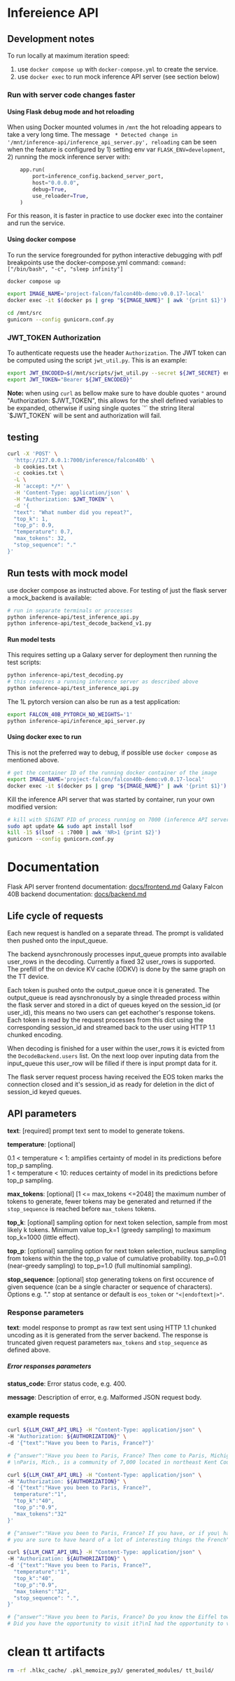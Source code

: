 # Infereience API

## Development notes

To run locally at maximum iteration speed:

1. use `docker compose up` with `docker-compose.yml` to create the service.
2. use `docker exec` to run mock inference API server (see section below)


### Run with server code changes faster

#### Using Flask debug mode and hot reloading

When using Docker mounted volumes in `/mnt` the hot reloading appears to take a very long time.
The message ` * Detected change in '/mnt/inference-api/inference_api_server.py', reloading` can be seen
when the feature is configured by 1) setting env var `FLASK_ENV=development`, 2) 
running the mock inference server with:
```python
    app.run(
        port=inference_config.backend_server_port,
        host="0.0.0.0",
        debug=True,
        use_reloader=True,
    )
```

For this reason, it is faster in practice to use docker exec into the container and run the service.

#### Using docker compose

To run the service foregrounded for python interactive debugging with pdf breakpoints use the docker-compose.yml command: `command: ["/bin/bash", "-c", "sleep infinity"]`

```bash
docker compose up

export IMAGE_NAME='project-falcon/falcon40b-demo:v0.0.17-local'
docker exec -it $(docker ps | grep "${IMAGE_NAME}" | awk '{print $1}') bash

cd /mnt/src
gunicorn --config gunicorn.conf.py
```

### JWT_TOKEN Authorization

To authenticate requests use the header `Authorization`. The JWT token can be computed using the script `jwt_util.py`. This is an example:
```bash
export JWT_ENCODED=$(/mnt/scripts/jwt_util.py --secret ${JWT_SECRET} encode '{"team_id": "tenstorrent", "token_id":"debug-test"}')
export JWT_TOKEN="Bearer ${JWT_ENCODED}"
```

__Note:__ when using `curl` as bellow make sure to have double quotes `"` around "Authorization: $JWT_TOKEN", this allows for the shell defined variables to be expanded, otherwise if using single quotes `'` the string literal `$JWT_TOKEN` will be sent and authorization will fail.

## testing

```bash
curl -X 'POST' \
  'http://127.0.0.1:7000/inference/falcon40b' \
  -b cookies.txt \
  -c cookies.txt \
  -L \
  -H 'accept: */*' \
  -H 'Content-Type: application/json' \
  -H "Authorization: $JWT_TOKEN" \
  -d '{
  "text": "What number did you repeat?",
  "top_k": 1,
  "top_p": 0.9,
  "temperature": 0.7,
  "max_tokens": 32,
  "stop_sequence": "."
}'
```

## Run tests with mock model

use docker compose as instructed above. For testing of just the flask server a mock_backend is available:
```bash
# run in separate terminals or processes
python inference-api/test_inference_api.py
python inference-api/test_decode_backend_v1.py
```

#### Run model tests

This requires setting up a Galaxy server for deployment then running the test scripts:
```bash
python inference-api/test_decoding.py
# this requires a running inference server as described above
python inference-api/test_inference_api.py
```

The 1L pytorch version can also be run as a test application:
```bash
export FALCON_40B_PYTORCH_NO_WEIGHTS='1'
python inference-api/inference_api_server.py
```


#### Using docker exec to run

This is not the preferred way to debug, if possible use `docker compose` as mentioned above.

```bash
# get the container ID of the running docker container of the image
export IMAGE_NAME='project-falcon/falcon40b-demo:v0.0.17-local'
docker exec -it $(docker ps | grep "${IMAGE_NAME}" | awk '{print $1}') bash
```

Kill the inference API server that was started by container, run your own modified version:
```bash 
# kill with SIGINT PID of process running on 7000 (inference API server), can verify process is terminated with `ps -e`
sudo apt update && sudo apt install lsof
kill -15 $(lsof -i :7000 | awk 'NR>1 {print $2}')
gunicorn --config gunicorn.conf.py
```

# Documentation 

Flask API server frontend documentation: [docs/frontend.md](docs/frontend.md)
Galaxy Falcon 40B backend documentation: [docs/backend.md](docs/backend.md)

## Life cycle of requests

Each new request is handled on a separate thread. The prompt is validated then pushed onto the input_queue.

The backend aysnchronously processes input_queue prompts into available user_rows in the decoding. Currently a fixed 32 user_rows is supported. The prefill of the on device KV cache (ODKV) is done by the same graph on the TT device.

Each token is pushed onto the output_queue once it is generated. The output_queue is read aysnchronously by a single threaded process within the flask server and stored in a dict of queues keyed on the session_id (or user_id), this means no two users can get eachother's response tokens. Each token is read by the request processes from this dict using the corresponding session_id and streamed back to the user using HTTP 1.1 chunked encoding.

When decoding is finished for a user within the user_rows it is evicted from the `DecodeBackend.users` list. On the next loop over inputing data from the input_queue this user_row will be filled if there is input prompt data for it.

The flask server request process having received the EOS token marks the connection closed and it's session_id as ready for deletion in the dict of session_id keyed queues.

## API parameters

**text**: [required] prompt text sent to model to generate tokens.<br/>

**temperature**: [optional] <br/>

  0.1 < temperature < 1: amplifies certainty of model in its predictions before top_p sampling.<br/>
  1 < temperature < 10: reduces certainty of model in its predictions before top_p sampling.<br/>

**max_tokens**: [optional] [1 <= max_tokens <=2048] the maximum number of tokens to generate, fewer tokens may be generated and returned if the `stop_sequence` is reached before `max_tokens` tokens.<br/>

**top_k**: [optional] sampling option for next token selection, sample from most likely k tokens. Minimum value top_k=1 (greedy sampling) to maximum top_k=1000 (little effect).<br/>

**top_p**: [optional] sampling option for next token selection, nucleus sampling from tokens within the the top_p value of cumulative probability. top_p=0.01 (near-greedy sampling) to top_p=1.0 (full multinomial sampling).<br/>

**stop_sequence**: [optional] stop generating tokens on first occurence of given sequence (can be a single character or sequence of characters). Options e.g. "." stop at sentance or default is `eos_token` or `"<|endoftext|>"`.<br/>

### Response parameters

**text**: model response to prompt as raw text sent using HTTP 1.1 chunked uncoding as it is generated from the server backend. The response is truncated given request parameters `max_tokens` and `stop_sequence` as defined above.

##### Error responses parameters

**status_code**: Error status code, e.g. 400.

**message**: Description of error, e.g. Malformed JSON request body.

### example requests

```bash
curl ${LLM_CHAT_API_URL} -H "Content-Type: application/json" \
-H "Authorization: ${AUTHORIZATION}" \
-d '{"text":"Have you been to Paris, France?"}'

# {"answer":"Have you been to Paris, France? Then come to Paris, Michigan!
# \nParis, Mich., is a community of 7,000 located in northeast Kent County"}

curl ${LLM_CHAT_API_URL} -H "Content-Type: application/json" \
-H "Authorization: ${AUTHORIZATION}" \
-d '{"text":"Have you been to Paris, France?",
  temperature":"1",
  "top_k":"40",
  "top_p":"0.9",
  "max_tokens":"32"
}'

# {"answer":"Have you been to Paris, France? If you have, or if you\ haven\u2019t,\
# you are sure to have heard of a lot of interesting things the French"}

curl ${LLM_CHAT_API_URL} -H "Content-Type: application/json" \
-H "Authorization: ${AUTHORIZATION}" \
-d '{"text":"Have you been to Paris, France?", 
  "temperature":"1", 
  "top_k":"40",
  "top_p":"0.9",
  "max_tokens":"32",
  "stop_sequence": ".",
}'

# {"answer":"Have you been to Paris, France? Do you know the Eiffel tower? \
# Did you have the opportunity to visit it?\nI had the opportunity to visit the"}
```

# clean tt artifacts

```bash
rm -rf .hlkc_cache/ .pkl_memoize_py3/ generated_modules/ tt_build/
```

